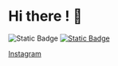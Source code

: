 # Hi there ! 👋

![Static Badge](https://img.shields.io/badge/8-Professionnals_Projects-blue)
[![Static Badge](https://img.shields.io/badge/Web_Developper-8A2BE2)](https://img.shields.io/badge/Web_Developper-8A2BE2?link=https%3A%2F%2Fsebastienmerv.be
)

[Instagram](https://instagram.com/sebastienmerv)
